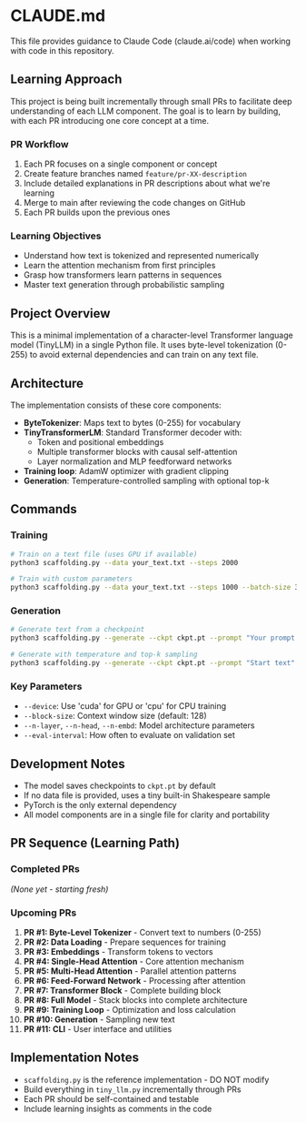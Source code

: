 # CLAUDE.md

This file provides guidance to Claude Code (claude.ai/code) when working with code in this repository.

## Learning Approach

This project is being built incrementally through small PRs to facilitate deep understanding of each LLM component. The goal is to learn by building, with each PR introducing one core concept at a time.

### PR Workflow
1. Each PR focuses on a single component or concept
2. Create feature branches named `feature/pr-XX-description` 
3. Include detailed explanations in PR descriptions about what we're learning
4. Merge to main after reviewing the code changes on GitHub
5. Each PR builds upon the previous ones

### Learning Objectives
- Understand how text is tokenized and represented numerically
- Learn the attention mechanism from first principles
- Grasp how transformers learn patterns in sequences
- Master text generation through probabilistic sampling

## Project Overview

This is a minimal implementation of a character-level Transformer language model (TinyLLM) in a single Python file. It uses byte-level tokenization (0-255) to avoid external dependencies and can train on any text file.

## Architecture

The implementation consists of these core components:
- **ByteTokenizer**: Maps text to bytes (0-255) for vocabulary
- **TinyTransformerLM**: Standard Transformer decoder with:
  - Token and positional embeddings
  - Multiple transformer blocks with causal self-attention
  - Layer normalization and MLP feedforward networks
- **Training loop**: AdamW optimizer with gradient clipping
- **Generation**: Temperature-controlled sampling with optional top-k

## Commands

### Training
```bash
# Train on a text file (uses GPU if available)
python3 scaffolding.py --data your_text.txt --steps 2000

# Train with custom parameters
python3 scaffolding.py --data your_text.txt --steps 1000 --batch-size 32 --n-layer 6 --n-head 8
```

### Generation
```bash
# Generate text from a checkpoint
python3 scaffolding.py --generate --ckpt ckpt.pt --prompt "Your prompt here" --max-new-tokens 300

# Generate with temperature and top-k sampling
python3 scaffolding.py --generate --ckpt ckpt.pt --prompt "Start text" --temperature 0.8 --top-k 40
```

### Key Parameters
- `--device`: Use 'cuda' for GPU or 'cpu' for CPU training
- `--block-size`: Context window size (default: 128)
- `--n-layer`, `--n-head`, `--n-embd`: Model architecture parameters
- `--eval-interval`: How often to evaluate on validation set

## Development Notes

- The model saves checkpoints to `ckpt.pt` by default
- If no data file is provided, uses a tiny built-in Shakespeare sample
- PyTorch is the only external dependency
- All model components are in a single file for clarity and portability

## PR Sequence (Learning Path)

### Completed PRs
_(None yet - starting fresh)_

### Upcoming PRs
1. **PR #1: Byte-Level Tokenizer** - Convert text to numbers (0-255)
2. **PR #2: Data Loading** - Prepare sequences for training
3. **PR #3: Embeddings** - Transform tokens to vectors
4. **PR #4: Single-Head Attention** - Core attention mechanism
5. **PR #5: Multi-Head Attention** - Parallel attention patterns
6. **PR #6: Feed-Forward Network** - Processing after attention
7. **PR #7: Transformer Block** - Complete building block
8. **PR #8: Full Model** - Stack blocks into complete architecture
9. **PR #9: Training Loop** - Optimization and loss calculation
10. **PR #10: Generation** - Sampling new text
11. **PR #11: CLI** - User interface and utilities

## Implementation Notes

- `scaffolding.py` is the reference implementation - DO NOT modify
- Build everything in `tiny_llm.py` incrementally through PRs
- Each PR should be self-contained and testable
- Include learning insights as comments in the code